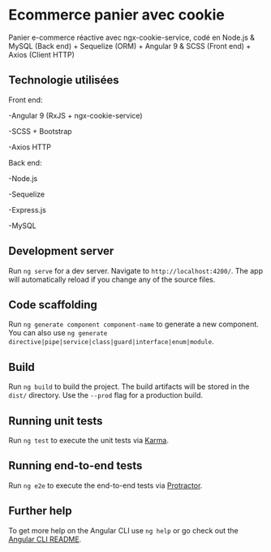 # Ecommerce panier avec cookie
Panier e-commerce réactive avec ngx-cookie-service, codé en Node.js & MySQL (Back end) + Sequelize (ORM) + Angular 9 & SCSS (Front end) + Axios (Client HTTP)

## Technologie utilisées
Front end:

-Angular 9 (RxJS + ngx-cookie-service)

-SCSS + Bootstrap

-Axios HTTP

Back end:

-Node.js

-Sequelize

-Express.js

-MySQL

## Development server

Run `ng serve` for a dev server. Navigate to `http://localhost:4200/`. The app will automatically reload if you change any of the source files.

## Code scaffolding

Run `ng generate component component-name` to generate a new component. You can also use `ng generate directive|pipe|service|class|guard|interface|enum|module`.

## Build

Run `ng build` to build the project. The build artifacts will be stored in the `dist/` directory. Use the `--prod` flag for a production build.

## Running unit tests

Run `ng test` to execute the unit tests via [Karma](https://karma-runner.github.io).

## Running end-to-end tests

Run `ng e2e` to execute the end-to-end tests via [Protractor](http://www.protractortest.org/).

## Further help

To get more help on the Angular CLI use `ng help` or go check out the [Angular CLI README](https://github.com/angular/angular-cli/blob/master/README.md).
